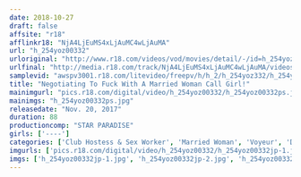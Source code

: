 ```yaml
---
date: 2018-10-27
draft: false
affsite: "r18"
afflinkr18: "NjA4LjEuMS4xLjAuMC4wLjAuMA"
url: "h_254yoz00332"
urloriginal: "http://www.r18.com/videos/vod/movies/detail/-/id=h_254yoz00332"
urlfinal: "http://media.r18.com/track/NjA4LjEuMS4xLjAuMC4wLjAuMA/videos/vod/movies/detail/-/id=h_254yoz00332"
samplevid: "awspv3001.r18.com/litevideo/freepv/h/h_2/h_254yoz332/h_254yoz332_dmb_w.mp4"
title: "Negotiating To Fuck With A Married Woman Call Girl!"
mainimgurl: "pics.r18.com/digital/video/h_254yoz00332/h_254yoz00332ps.jpg"
mainimgs: "h_254yoz00332ps.jpg"
releasedate: "Nov. 20, 2017"
duration: 88
productioncomp: "STAR PARADISE"
girls: ['----']
categories: ['Club Hostess & Sex Worker', 'Married Woman', 'Voyeur', 'Documentary', 'Hi-Def']
imgurls: ['pics.r18.com/digital/video/h_254yoz00332/h_254yoz00332jp-1.jpg', 'pics.r18.com/digital/video/h_254yoz00332/h_254yoz00332jp-2.jpg', 'pics.r18.com/digital/video/h_254yoz00332/h_254yoz00332jp-3.jpg', 'pics.r18.com/digital/video/h_254yoz00332/h_254yoz00332jp-4.jpg', 'pics.r18.com/digital/video/h_254yoz00332/h_254yoz00332jp-5.jpg', 'pics.r18.com/digital/video/h_254yoz00332/h_254yoz00332jp-6.jpg', 'pics.r18.com/digital/video/h_254yoz00332/h_254yoz00332jp-7.jpg', 'pics.r18.com/digital/video/h_254yoz00332/h_254yoz00332jp-8.jpg', 'pics.r18.com/digital/video/h_254yoz00332/h_254yoz00332jp-9.jpg', 'pics.r18.com/digital/video/h_254yoz00332/h_254yoz00332jp-10.jpg', 'pics.r18.com/digital/video/h_254yoz00332/h_254yoz00332jp-11.jpg', 'pics.r18.com/digital/video/h_254yoz00332/h_254yoz00332jp-12.jpg', 'pics.r18.com/digital/video/h_254yoz00332/h_254yoz00332jp-13.jpg', 'pics.r18.com/digital/video/h_254yoz00332/h_254yoz00332jp-14.jpg', 'pics.r18.com/digital/video/h_254yoz00332/h_254yoz00332jp-15.jpg', 'pics.r18.com/digital/video/h_254yoz00332/h_254yoz00332jp-16.jpg', 'pics.r18.com/digital/video/h_254yoz00332/h_254yoz00332jp-17.jpg', 'pics.r18.com/digital/video/h_254yoz00332/h_254yoz00332jp-18.jpg', 'pics.r18.com/digital/video/h_254yoz00332/h_254yoz00332jp-19.jpg', 'pics.r18.com/digital/video/h_254yoz00332/h_254yoz00332jp-20.jpg']
imgs: ['h_254yoz00332jp-1.jpg', 'h_254yoz00332jp-2.jpg', 'h_254yoz00332jp-3.jpg', 'h_254yoz00332jp-4.jpg', 'h_254yoz00332jp-5.jpg', 'h_254yoz00332jp-6.jpg', 'h_254yoz00332jp-7.jpg', 'h_254yoz00332jp-8.jpg', 'h_254yoz00332jp-9.jpg', 'h_254yoz00332jp-10.jpg', 'h_254yoz00332jp-11.jpg', 'h_254yoz00332jp-12.jpg', 'h_254yoz00332jp-13.jpg', 'h_254yoz00332jp-14.jpg', 'h_254yoz00332jp-15.jpg', 'h_254yoz00332jp-16.jpg', 'h_254yoz00332jp-17.jpg', 'h_254yoz00332jp-18.jpg', 'h_254yoz00332jp-19.jpg', 'h_254yoz00332jp-20.jpg']
---
```

